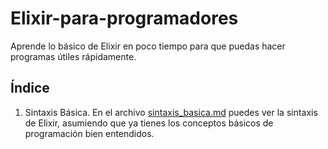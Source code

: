 # Elixir-para-programadores
Aprende lo básico de Elixir en poco tiempo para que puedas hacer programas útiles rápidamente.

## Índice

1. Sintaxis Básica. En el archivo [sintaxis_basica.md](sintaxis_basica.exs) puedes ver la sintaxis de Elixir, asumiendo que ya tienes los conceptos básicos de programación bien entendidos. 
